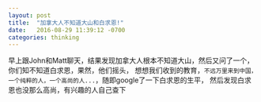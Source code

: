 ```yaml
---
layout: post
title:  "加拿大人不知道大山和白求恩!"
date:   2016-08-29 11:39:12 -0700
categories: thinking
---
```

早上跟John和Matt聊天，结果发现加拿大人根本不知道大山，然后又问了一个，你们知不知道白求恩，果然，他们摇头，
想想我们收到的教育，`不远万里来到中国，一个纯粹的人，一个高尚的人...`，随即google了一下白求恩的生平，
然后发现白求恩也没那么高尚，有兴趣的人自己查下

[jekyll-docs]: http://jekyllrb.com/docs/home
[jekyll-gh]:   https://github.com/jekyll/jekyll
[jekyll-talk]: https://talk.jekyllrb.com/
